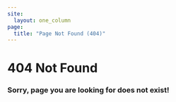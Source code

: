 ```yaml
---
site:
  layout: one_column
page:
  title: "Page Not Found (404)"
---
```


<h1>404 Not Found</h1>

<h3>Sorry, page you are looking for does not exist!</h3>
